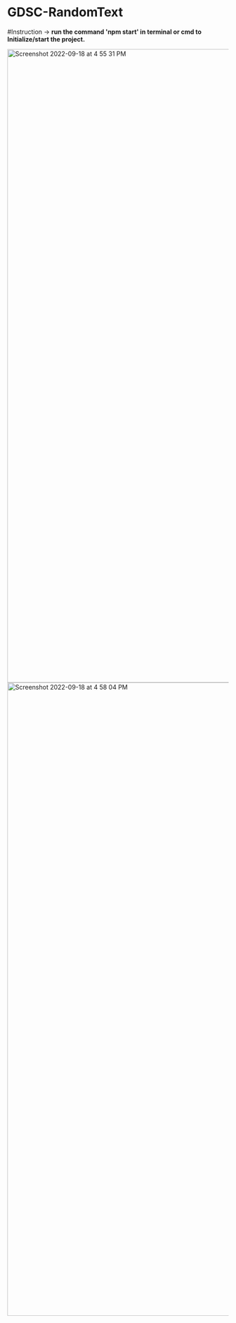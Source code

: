 # GDSC-RandomText


#Instruction -> <b>run the command 'npm start' in terminal or cmd to Initialize/start the project.</b>




<img width="1440" alt="Screenshot 2022-09-18 at 4 55 31 PM" src="https://user-images.githubusercontent.com/68033955/190899858-ac750198-19ee-4908-8619-7653274cecb8.png">

<img width="1440" alt="Screenshot 2022-09-18 at 4 58 04 PM" src="https://user-images.githubusercontent.com/68033955/190899808-ed6d279e-72ff-4a9e-a063-b09a6cea68cb.png">
